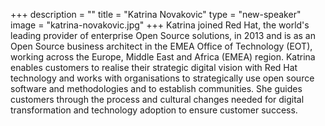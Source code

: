 +++
description = ""
title = "Katrina Novakovic"
type = "new-speaker"
image = "katrina-novakovic.jpg"
+++
Katrina joined Red Hat, the world's leading provider of enterprise Open Source solutions, in 2013 and is as an Open Source business architect in the EMEA Office of Technology (EOT), working across the Europe, Middle East and Africa (EMEA) region. Katrina enables customers to realise their strategic digital vision with Red Hat technology and works with organisations to strategically use open source software and methodologies and to establish communities. She guides customers through the process and cultural changes needed for digital transformation and technology adoption to ensure customer success.